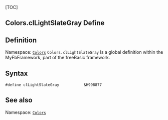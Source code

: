 [TOC]
## Colors.clLightSlateGray Define

## Definition
Namespace: [`Colors`](Colors.md)
`Colors.clLightSlateGray` Is a global definition within the MyFbFramework, part of the freeBasic framework.
## Syntax

```freeBasic
#define clLightSlateGray           &H998877
```

## See also
Namespace: [`Colors`](Colors.md)
